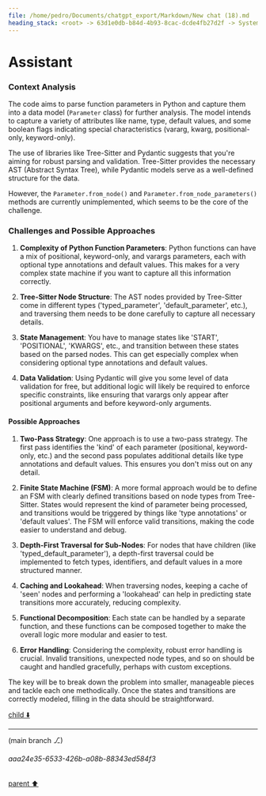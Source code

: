 ```yaml
---
file: /home/pedro/Documents/chatgpt_export/Markdown/New chat (18).md
heading_stack: <root> -> 63d1e0db-b84d-4b93-8cac-dcde4fb27d2f -> System -> e1231b1e-c6dd-4e6f-8b11-b07e97b45e65 -> System -> aaa242ce-7fcb-4865-bc06-4b38eb8a2fdd -> User -> 95861e20-24b9-49e9-be62-3c256f5e4720 -> Assistant -> aaa20b0d-2bf8-44e9-9467-b40ac5f514ca -> User -> fbe3cdf8-7d59-4d9c-bfdf-8e131d0c5d7c -> Assistant -> aaa28153-7531-404e-9050-98ddff7f1b25 -> User -> d1bfe94e-e0ff-4c69-a1e4-1db1fb06b009 -> Assistant -> aaa2f9b6-b863-4dda-ba08-c7b20cbbbd63 -> User -> 57f72327-baa2-4d25-9b9f-a877fb819b45 -> Assistant -> aaa23cf9-02b0-4c09-a436-9617da42d7ba -> User -> fb6d51ea-c303-4e3a-851e-28bc4d04b2d4 -> Assistant -> aaa22696-a2af-4732-8f32-322df1189d1b -> User -> bd5f736d-fc24-4825-a46a-4a1acb74119d -> Assistant
---
```

# Assistant

### Context Analysis

The code aims to parse function parameters in Python and capture them into a data model (`Parameter` class) for further analysis. The model intends to capture a variety of attributes like name, type, default values, and some boolean flags indicating special characteristics (vararg, kwarg, positional-only, keyword-only).

The use of libraries like Tree-Sitter and Pydantic suggests that you're aiming for robust parsing and validation. Tree-Sitter provides the necessary AST (Abstract Syntax Tree), while Pydantic models serve as a well-defined structure for the data.

However, the `Parameter.from_node()` and `Parameter.from_node_parameters()` methods are currently unimplemented, which seems to be the core of the challenge.

### Challenges and Possible Approaches

1. **Complexity of Python Function Parameters**: Python functions can have a mix of positional, keyword-only, and varargs parameters, each with optional type annotations and default values. This makes for a very complex state machine if you want to capture all this information correctly.

2. **Tree-Sitter Node Structure**: The AST nodes provided by Tree-Sitter come in different types ('typed_parameter', 'default_parameter', etc.), and traversing them needs to be done carefully to capture all necessary details.

3. **State Management**: You have to manage states like 'START', 'POSITIONAL', 'KWARGS', etc., and transition between these states based on the parsed nodes. This can get especially complex when considering optional type annotations and default values.

4. **Data Validation**: Using Pydantic will give you some level of data validation for free, but additional logic will likely be required to enforce specific constraints, like ensuring that varargs only appear after positional arguments and before keyword-only arguments.

#### Possible Approaches

1. **Two-Pass Strategy**: One approach is to use a two-pass strategy. The first pass identifies the 'kind' of each parameter (positional, keyword-only, etc.) and the second pass populates additional details like type annotations and default values. This ensures you don't miss out on any detail.

2. **Finite State Machine (FSM)**: A more formal approach would be to define an FSM with clearly defined transitions based on node types from Tree-Sitter. States would represent the kind of parameter being processed, and transitions would be triggered by things like 'type annotations' or 'default values'. The FSM will enforce valid transitions, making the code easier to understand and debug.

3. **Depth-First Traversal for Sub-Nodes**: For nodes that have children (like 'typed_default_parameter'), a depth-first traversal could be implemented to fetch types, identifiers, and default values in a more structured manner.

4. **Caching and Lookahead**: When traversing nodes, keeping a cache of 'seen' nodes and performing a 'lookahead' can help in predicting state transitions more accurately, reducing complexity.

5. **Functional Decomposition**: Each state can be handled by a separate function, and these functions can be composed together to make the overall logic more modular and easier to test.

6. **Error Handling**: Considering the complexity, robust error handling is crucial. Invalid transitions, unexpected node types, and so on should be caught and handled gracefully, perhaps with custom exceptions.

The key will be to break down the problem into smaller, manageable pieces and tackle each one methodically. Once the states and transitions are correctly modeled, filling in the data should be straightforward.


[child ⬇️](#aaa24e35-6533-426b-a08b-88343ed584f3)

---

(main branch ⎇)
###### aaa24e35-6533-426b-a08b-88343ed584f3
[parent ⬆️](#bd5f736d-fc24-4825-a46a-4a1acb74119d)
